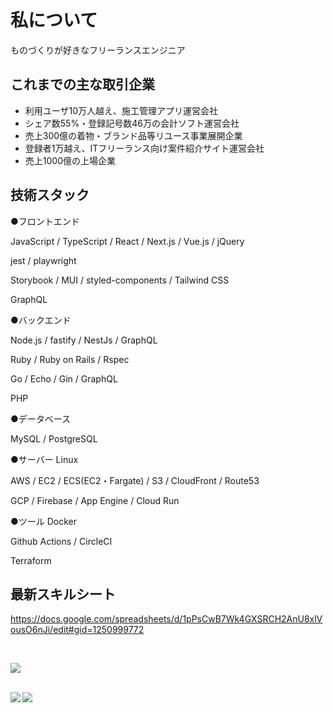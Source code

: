 # 私について

ものづくりが好きなフリーランスエンジニア

## これまでの主な取引企業

- 利用ユーザ10万人越え、施工管理アプリ運営会社
- シェア数55%・登録記号数46万の会計ソフト運営会社
- 売上300億の着物・ブランド品等リユース事業展開企業
- 登録者1万越え、ITフリーランス向け案件紹介サイト運営会社
- 売上1000億の上場企業

## 技術スタック

●フロントエンド

JavaScript / TypeScript / React / Next.js / Vue.js / jQuery 

jest / playwright

Storybook / MUI / styled-components / Tailwind CSS

GraphQL

●バックエンド

Node.js / fastify / NestJs / GraphQL

Ruby / Ruby on Rails / Rspec 

Go / Echo / Gin / GraphQL

PHP

●データベース

MySQL / PostgreSQL

●サーバー
Linux 

AWS / EC2 / ECS(EC2・Fargate) / S3 / CloudFront / Route53 

GCP / Firebase / App Engine / Cloud Run

●ツール
Docker

Github Actions / CircleCI

Terraform

## 最新スキルシート

https://docs.google.com/spreadsheets/d/1pPsCwB7Wk4GXSRCH2AnU8xlVousO6nJi/edit#gid=1250999772

<br/>

![](http://github-profile-summary-cards.vercel.app/api/cards/profile-details?username=takeruun&theme=github)

<br/>

<a href="https://github.com/anuraghazra/github-readme-stats">
  <img align="left" src="https://github-readme-stats.vercel.app/api?username=takeruun&show_icons=true&count_private=true" />
</a>
<a href="https://github.com/anuraghazra/github-readme-stats">
  <img align="left" src="https://github-readme-stats.vercel.app/api/top-langs/?username=takeruun" />
</a>
